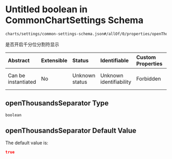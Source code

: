 # Untitled boolean in CommonChartSettings Schema

```txt
charts/settings/common-settings-schema.json#/allOf/0/properties/openThousandsSeparator
```

是否开启千分位分割符显示

| Abstract            | Extensible | Status         | Identifiable            | Custom Properties | Additional Properties | Access Restrictions | Defined In                                                                                                 |
| :------------------ | :--------- | :------------- | :---------------------- | :---------------- | :-------------------- | :------------------ | :--------------------------------------------------------------------------------------------------------- |
| Can be instantiated | No         | Unknown status | Unknown identifiability | Forbidden         | Allowed               | none                | [common-settings-schema.json\*](../out/charts/settings/common-settings-schema.json "open original schema") |

## openThousandsSeparator Type

`boolean`

## openThousandsSeparator Default Value

The default value is:

```json
true
```
